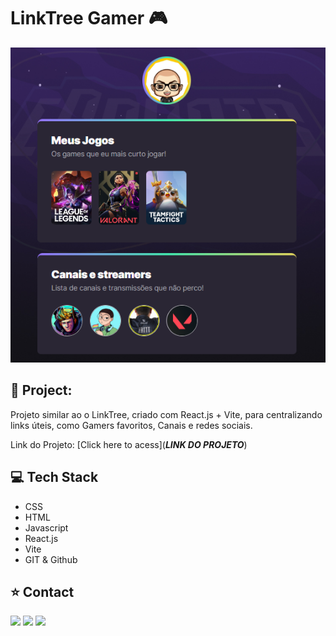 <h1>LinkTree Gamer 🎮</h1>

<a href="***LINK DO PROJETO***"> <img src="./public/assets/readme.png"></a>

## 🔗 Project:

Projeto similar ao o LinkTree, criado com React.js + Vite, para centralizando links úteis, como Gamers favoritos, Canais e redes sociais.

Link do Projeto: [Click here to acess](***LINK DO PROJETO***)

## 💻 Tech Stack
 
- CSS
- HTML
- Javascript
- React.js
- Vite
- GIT & Github

## ⭐ Contact

<div align="start"> 
  <a href="https://instagram.com/wictor_luciano" target="_blank"><img src="https://img.shields.io/badge/-Instagram-%23E4405F?style=for-the-badge&logo=instagram&logoColor=white" target="_blank"></a>
  <a href = "mailto:wluciano01@gmail.com"><img src="https://img.shields.io/badge/-Gmail-%23333?style=for-the-badge&logo=gmail&logoColor=white" target="_blank"></a>
  <a href="https://www.linkedin.com/in/wictor-luciano-32b54b157" target="_blank"><img src="https://img.shields.io/badge/-LinkedIn-%230077B5?style=for-the-badge&logo=linkedin&logoColor=white" target="_blank"></a> 
</div>